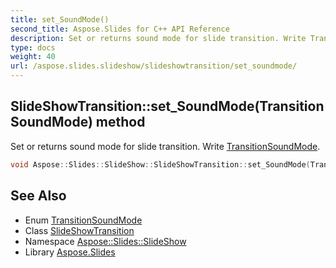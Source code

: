 ```yaml
---
title: set_SoundMode()
second_title: Aspose.Slides for C++ API Reference
description: Set or returns sound mode for slide transition. Write TransitionSoundMode.
type: docs
weight: 40
url: /aspose.slides.slideshow/slideshowtransition/set_soundmode/
---
```

## SlideShowTransition::set_SoundMode(TransitionSoundMode) method


Set or returns sound mode for slide transition. Write [TransitionSoundMode](../../transitionsoundmode/).

```cpp
void Aspose::Slides::SlideShow::SlideShowTransition::set_SoundMode(TransitionSoundMode value) override
```

## See Also

* Enum [TransitionSoundMode](../../transitionsoundmode/)
* Class [SlideShowTransition](../)
* Namespace [Aspose::Slides::SlideShow](../../)
* Library [Aspose.Slides](../../../)